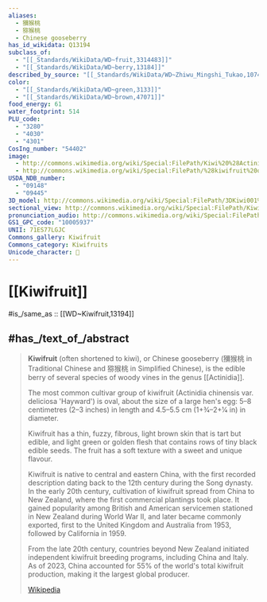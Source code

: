 ```yaml
---
aliases:
  - 獼猴桃
  - 猕猴桃
  - Chinese gooseberry
has_id_wikidata: Q13194
subclass_of:
  - "[[_Standards/WikiData/WD~fruit,3314483]]"
  - "[[_Standards/WikiData/WD~berry,13184]]"
described_by_source: "[[_Standards/WikiData/WD~Zhiwu_Mingshi_Tukao,107402112]]"
color:
  - "[[_Standards/WikiData/WD~green,3133]]"
  - "[[_Standards/WikiData/WD~brown,47071]]"
food_energy: 61
water_footprint: 514
PLU_code:
  - "3280"
  - "4030"
  - "4301"
CosIng_number: "54402"
image:
  - http://commons.wikimedia.org/wiki/Special:FilePath/Kiwi%20%28Actinidia%20chinensis%29%201%20Luc%20Viatour.jpg
  - http://commons.wikimedia.org/wiki/Special:FilePath/%28kiwifruit%20or%20Chinese%20gooseberry%29%20is%20the%20edible%20berry%20of%20a%20woody%20vine%20in%20the%20genus%20Actinidia.JPG
USDA_NDB_number:
  - "09148"
  - "09445"
3D_model: http://commons.wikimedia.org/wiki/Special:FilePath/3DKiwi001%20HQ-4K-PNG.stl
sectional_view: http://commons.wikimedia.org/wiki/Special:FilePath/Kiwi%20fruit%20cutopen.jpg
pronunciation_audio: http://commons.wikimedia.org/wiki/Special:FilePath/LL-Q652%20%28ita%29-Yiyi-kiwi.wav
GS1_GPC_code: "10005937"
UNII: 71ES77LGJC
Commons_gallery: Kiwifruit
Commons_category: Kiwifruits
Unicode_character: 🥝
---
```


# [[Kiwifruit]] 

#is_/same_as :: [[WD~Kiwifruit,13194]] 

## #has_/text_of_/abstract 

> **Kiwifruit** (often shortened to kiwi), or Chinese gooseberry 
> (獼猴桃 in Traditional Chinese and 猕猴桃 in Simplified Chinese), 
> is the edible berry of several species of woody vines in the genus [[Actinidia]]. 
> 
> The most common cultivar group of kiwifruit (Actinidia chinensis var. deliciosa 'Hayward') 
> is oval, about the size of a large hen's egg: 5–8 centimetres (2–3 inches) in length 
> and 4.5–5.5 cm (1+3⁄4–2+1⁄4 in) in diameter. 
> 
> Kiwifruit has a thin, fuzzy, fibrous, light brown skin that is tart but edible, 
> and light green or golden flesh that contains rows of tiny black edible seeds. 
> The fruit has a soft texture with a sweet and unique flavour.
>
> Kiwifruit is native to central and eastern China, with the first recorded description dating back to the 12th century during the Song dynasty. In the early 20th century, cultivation of kiwifruit spread from China to New Zealand, where the first commercial plantings took place. It gained popularity among British and American servicemen stationed in New Zealand during World War II, and later became commonly exported, first to the United Kingdom and Australia from 1953, followed by California in 1959.
>
> From the late 20th century, countries beyond New Zealand initiated independent kiwifruit breeding programs, including China and Italy. As of 2023, China accounted for 55% of the world's total kiwifruit production, making it the largest global producer.
>
> [Wikipedia](https://en.wikipedia.org/wiki/Kiwifruit) 

